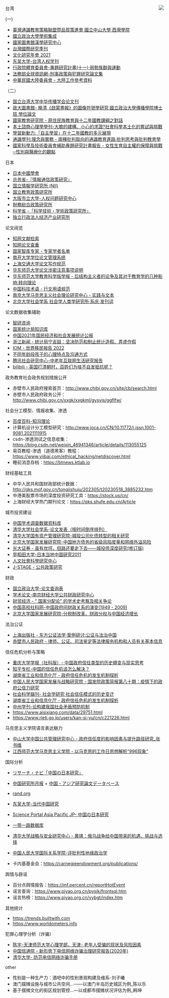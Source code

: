 <a><img align="right" src="https://media.tenor.com/zriEbiEkbskAAAAC/攞你命3000.gif"></a>

台湾

(一)


* [臺灣通識教育策略聯盟暨品質策進會 國立中山大學 西灣學院](http://www.nwgest.org.tw/wSite/mp?mp=nwgest)
* [國立政治大學學術集成](https://ah.nccu.edu.tw)
* [國家圖書館漢學研究中心](https://ccs.ncl.edu.tw)
* [台灣國際研究季刊](http://www.tisanet.org/quarterly/quarterly.htm)
* [文化研究年會 2021](https://www.csat.org.tw/Years.aspx?ID=91&ek=138&pg=1&d=)
* [东吴大学-台湾人权学刊](https://www.taiwanhrj.org)
* [行政院體育委員會-專題研究計畫(十一)·弱勢族群與運動](https://www.sa.gov.tw/Resource/Other/f1451372175554.pdf)
* [法務部全球資訊網-刑事政策與犯罪研究論文集](https://www.moj.gov.tw/Public/Files/200801/811415291089.pdf)
* [中華民國大陸委員會 - 大陸工作參考資料](https://ws.mac.gov.tw/Download.ashx?u=LzAwMS9VcGxvYWQvMjk4L2NrZmlsZS8zZDJiMGUyYi1lN2U1LTRlZWYtYTE4ZS0yMTcwYTJlYWE2NjcucGRm&n=MTA55bm05aSn6Zm45bel5L2c5Y%2BD6ICD6LOH5paZLnBkZg%3D%3D)


（二）


* [国立台湾大学中华传播学会论文刊](http://ccstaiwan.org/historyPaper.asp?PC_ID=18)
* [政大圖書館- 晚清《啟蒙晝報》的圖像符虢學研究 國立政治大學傳播學院博士班 學位論文](https://ah.nccu.edu.tw/bitstream/140.119/137202/1/350601.pdf)
* [國家教育研究院 - 原住民族教育與十二年國教課綱之對話](https://ws.moe.edu.tw/001/Upload/23/relfile/8006/55206/f8842443-3d92-4b2e-841f-0fcd00f59f79.pdf)
* [本土諮商心理學學刊-大膽的建構、小心的求證?社會科學本土化的嘗試與挑戰](http://jicp.heart.net.tw/article/JICP1104.pdf)
* [學習新動力:「自主學習」在十二年國教的多元展現](https://teric.naer.edu.tw/wSite/PDFReader?xmlId=&fileName=1609384031176&format=pdf&OWASP_CSRFTOKEN=Q1WL-RTT1-7JF0-KKIA-1W8N-7AEI-ZRIL-F0MG)
* [通識學刊:理念與實務 - 兩種批判取向的通識教育進路:批判思考與批判教育學](http://www.nwgest.org.tw/wSite/public/Attachment/f1632905176181.pdf)
* [國家科學及技術委員會補助專題研究計畫報告 - 女性生育自主權的保障與挑戰─性別與醫療化的觀點](https://taiwan-gist.nknu.edu.tw/images/110/110-37--.pdf)


日本

* [日本中國學會](http://nippon-chugoku-gakkai.org/?p=420)
* [总务省-『情報通信政策研究』](https://www.soumu.go.jp/iicp/journal/journal_03-02.html)
* [国立情報学研究所 (NII)](https://ci.nii.ac.jp/naid/500001464371/)
* [国立教育政策研究所](https://www.nier.go.jp/contentsearch/)
* [大阪市立大学-人权问题研究中心](http://www.rchr.osaka-cu.ac.jp)
* [財務総合政策研究所](https://www.mof.go.jp/pri/research/conference/index.htm)
* [科学省 -「科学技術・学術政策研究所」](https://www.nistep.go.jp/research/science-and-technology-indicators-and-scientometrics/benchmark)
* [独立行政法人经济产业研究所](https://www.rieti.go.jp/cn/publications/summary/14020001.html)


论文阅览

* [知网文献检索](http://cnki.cgl.org.cn/kns55/)
* [知网论文查重](http://wk.zhiwangvip.com/index/cnxfj)
* [国家智库专家 - 专家学者名单](http://www.czxzw.com.cn/index.php?m=content&c=index&a=lists&catid=53&b2=3397&b1=)
* [南开大学学位论文管理系统](https://libpaper.nankai.edu.cn/classbrowse.action?curtaxid=2)
* [上海交通大学论文写作规范](https://dmne.sjtu.edu.cn/dmne/wp-content/uploads/2014/05/在职硕学术报告会_开题选题2014Spring.pdf)
* [华东师范大学论文涉密注意事项说明](https://u-office.ecnu.edu.cn/_upload/article/files/6d/38/bfe94f5547149504e3f47f5eefe5/5ba31e5d-5846-470e-b503-c814c392b4ce.pdf)
* [华东师范大学教育科学版学报 - 后结构主义者的论争及其对于教育学的几种影响:转向理论](https://hdsfdxjkb.xml-journal.net/cn/article/doi/10.16382/j.cnki.10005560.1995.01.005?viewType=HTML)
* [中国科技术语 - 行文用语规范](http://www.term.org.cn/CN/1673-8578/home.shtml)
* [南京大学马克思主义社会理论研究中心 - 实践与文本](https://ptext.nju.edu.cn/bb/47/c13407a244551/page.htm)
* [北京大学社会学系 社会学人类学研究所·系庆·发刊词](http://www.shehui.pku.edu.cn/second/index.aspx?nodeid=2042)

论文数据收集辅助

* [智研咨询](https://www.chyxx.com)
* [国家统计局知识库](http://www.stats.gov.cn/zsk/snapshoot?reference=33e2b9cdb6391521c53328be6244e40b_635F9BD4DE71F957D711CD972E0F8918&siteCode=tjzsk)
* [中国2021年国民经济和社会发展统计公报](http://www.gov.cn/xinwen/2022-02/28/content_5676015.htm)
* [浙江新闻 - 统计局宁吉喆：坚决防范和制止统计造假、弄虚作假](https://zj.zjol.com.cn/news.html?id=559871)
* [IOM - 世界移民报告 2022](https://publications.iom.int/system/files/pdf/WMR-2022-CH.pdf)
* [不同年龄段孩子的心理特点及沟通方式](https://www.deruimu.com/content/content_detail?id=2902)
* [腾讯社会研究中心-中老年互联网生活研究报告](https://tengyun.tencent.com/storage/source180712/files/中老年互联网生活研究报告.pdf)
* [bilibili - 英国打清朝时，百姓们为啥不自发抵抗呢？](https://www.bilibili.com/video/BV1uj411X7pD)

政务教育社会政务规划措施公开

* 赤壁市人民政府搜索首页：http://www.chibi.gov.cn/site/cb/search.html
* 赤壁市人民政府政务公开：http://www.chibi.gov.cn/xxgk/xxgkml/gysyjs/ggflfw/

社会分工模型、情报收集、渗透

* [百度百科-知沟理论](https://baike.baidu.com/item/知沟理论/6581835?fr=aladdin)
* 计算机设计分工模型研究：http://www.joca.cn/CN/10.11772/j.issn.1001-9081.2021111915
* csdn-渗透测试之信息收集：https://blog.csdn.net/weixin_46941346/article/details/113055125
* 易百教程-渗透（道德黑客）教程：https://www.yiibai.com/ethical_hacking/netdiscover.html
* 睡前消息存档：https://btnews.ktlab.io

财经基础工具

* 中华人民共和国财政部统计数据：http://gks.mof.gov.cn/tongjishuju/202305/t20230518_3885232.htm
* 中港美股票市场的深度投资研究工具：https://stock.us/cn/
* 上海财经大学热门期刊论文：https://qks.shufe.edu.cn/Article

城市投资建设

* [中国学术调查数据资料库](http://www.cnsda.org)
* [清华大学社会学系-论文发表（按时间倒序排列）](http://socialbigdata.cn/css/publication/publication.html)
* [清华大学国有资产管理研究院-城投公司化债转型的相关研究](https://gzyjy.tsinghua.edu.cn/info/1179/1125.htm)
* [北京大学国家发展研究院-中国地方债务的省级风陷度量和网络外溢风险](https://nsd.pku.edu.cn/docs/20210629085132485688.pdf)
* [光大证券 - 虽有坎坷，但路还要走下去——城投债深度研究(修订版)](http://pg.jrj.com.cn/acc/Res/CN_RES/MAC/2012/12/10/601dc2c3-7596-41d1-98ea-7b897570c5d3.pdf)
* [早稻田大学-日本当地中国研究2011](https://www.waseda.jp/prj-wiccs/wp/wp-content/uploads/2011/07/jscc2011.pdf)
* [人文社會科學研究中心](https://srda.sinica.edu.tw)
* [J-STAGE - 公共政策研究](https://www.jstage.jst.go.jp/browse/publicpolicystudies/-char/ja)

财政

* [国立政治大学-论文查询表](https://pf.nccu.edu.tw/PageThesis/Paper?fid=8042)
* [学术论文-南京财经大学公共财政研究中心](https://cpfr.nufe.edu.cn/yjkt/xslw.htm)
* [财贸经济 - “ 国家分配论” 的学术史考察及相关争论](http://cmjj.ajcass.org/UploadFile/Issue/tzpcwt2w.pdf)
* [中国高校社科网-中国政府间财政关系的演变(1949 - 2009)](https://www.sinoss.net/uploadfile/2010/1130/12408.pdf)
* [北京大学国家发展研究院-分税制改革、财政分权与中国经济增长](https://www.nsd.pku.edu.cn/attachments/faf3cd622daa413ea5bac4b854056b74.pdf)


法治公证

* [上海出版社 - 东方公证法学·案例研讨:公证与法治中国](https://www.sh-notary.org.cn/u/cms/www/201901/18113051wrx1.pdf)
* [赤壁市人民政府 - 律师、公证、司法鉴定等法律服务机构和人员有关基本信息](http://www.chibi.gov.cn/xxgk/xxgkml/gysyjs/ggflfw/202212/t20221227_2910025.shtml)


信任危机分析与策略

* [重庆大学学报（社科版）- 中国政府信任类型的历史嬗变与现实思考](http://qks.cqu.edu.cn/html/cqdxskcn/2016/1/201601029.htm)
* [知乎专栏-中国的信任危机该怎么解决？](https://zhuanlan.zhihu.com/p/557253697?utm_id=0)
* [湖南省工业和信息化厅 - 政府信任危机的发生机制探析](http://gxt.hunan.gov.cn/xxgk_71033/gzdt/gzdt_3/201208/t20120801_2838820.html)
* [中国人民大学国家发展与战略研究院 - 国发院政策简报第八十期：疫情下的政府公信力研究
](http://nads.ruc.edu.cn/upfile/file/20200420145816_318399_37388.pdf)
* [社会科学辑刊- 社会学研究·社会信任模式的历史变迁](http://www.shkxjk.com/CN/abstract/abstract1351.shtml)
* [湖南省工业和信息化厅 - 政府信任危机的发生机制探析](http://gxt.hunan.gov.cn/xxgk_71033/gzdt/gzdt_3/201208/t20120801_2838820.html)
* [中州学刊-论构建我国社会矛盾预防机制](https://core.ac.uk/download/pdf/41357072.pdf)
* https://www.aisixiang.com/data/29751.html
* https://www.rieti.go.jp/users/kan-si-yu/cn/c221226.html


马克思主义学院语言表达魅力

* [中山大学中国公共管理研究中心 - 政府信任度的影响因素与提升路径研究_张书维](https://sog.sysu.edu.cn/sites/sog.prod.dpcms8.sysu.edu.cn/files/inline-files/政府信任度的影响因素与提升路径研究_张书维.pdf) 
* [江西师范大学马克思主义学院 - 以马克思的工作日思想解析“996现象”](https://kns.cnki.net/kcms2/article/abstract?v=3uoqIhG8C44YLTlOAiTRKibYlV5Vjs7i8oRR1PAr7RxjuAJk4dHXots2-UZzY7-jnYHKC3yrndSZf1ldoTaGbPhVVKRUj8hn)


国际分析

* [リサーチ・ナビ「中国の日本研究」](https://rnavi.ndl.go.jp/jp/guides/theme-asia-106.html)
* [中国研究所月报](https://www.institute-of-chinese-affairs.com/中国研究月報) + [中国・アジア研究論文データベース
](https://spc.jst.go.jp/cad/literatures/12934)
* [rand.org](https://www.rand.org/zh-hans/publications.html)
* [东吴大学-当代中国研究](https://web-ch.scu.edu.tw/index.php/artsoc/web_page/8843)
* [Science Portal Asia Pacific JP- 中国の日本研究](https://spap.jst.go.jp/investigation/downloads/r_2016_07.pdf)
* [一带一路数据库](https://www.ydylcn.com)
* [清华大学战略与安全研究中心 - 黄靖：俄乌战争给中国带来的机遇、挑战与选择](http://ciss.tsinghua.edu.cn/info/china_wzft/4693)
* [中国人民大学国际关系学院-评批判性地缘政治学](http://sis.ruc.edu.cn/kxyj/xszl/053987e8b1e34b2886a24144cdf6296c.htm)


* 卡内基基金会：https://carnegieendowment.org/publications/


舆情与辟谣

* 百分点舆情报告：https://mf.percent.cn/reportHotEvent
* 谣言查询：https://www.piyao.org.cn/pysjk/frontsql.htm
* 谣言热榜：https://www.piyao.org.cn/yybgt/index.htm

其他统计

* https://trends.builtwith.com
* https://www.worldometers.info

犯罪心理学分析（诈骗）

* [陈宇-天津师范大学心理学部，天津- 老年人受骗的现状及风险因素](https://pdf.hanspub.org/ASS20210600000_99694559.pdf)
* [中国信通院 - 新形势下电信网络诈骗治理研究报告(2020年)](http://www.caict.ac.cn/kxyj/qwfb/ztbg/202012/P020201218393889946295.pdf)
* [清华大学- 防范电信网络诈骗手册](https://peace.tsinghua.edu.cn/__local/3/51/88/DCDC9E06666CEDB3075A1C257B4_CE06F1F8_680DF3.pdf)


other

* 性别是一种生产力：酒吧中的性别景观构建及维系-刘子曦
* 澳门摆摊设施与城市公共空间...——以澳门半岛历史城区为例_陈以乐
* 基于摆摊文化的街区规划管控...—以成都市摆摊状况评估为例_韩坤














